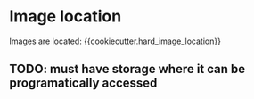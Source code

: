 # Image location

Images are located:
{{cookiecutter.hard_image_location}}

## TODO: must have storage where it can be programatically accessed
